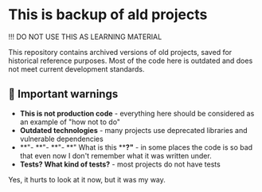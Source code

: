 # This is backup of ald projects

!!! DO NOT USE THIS AS LEARNING MATERIAL

This repository contains archived versions of old projects, saved for historical
reference purposes. Most of the code here is outdated and does not meet current
development standards.

## 📌 Important warnings

- **This is not production code** - everything here should be considered as an example of "how not to do"
- **Outdated technologies** - many projects use deprecated libraries and vulnerable dependencies
- **"- **"- **"- **" What is this ****?"** - in some places the code is so bad that even now I don't remember what it was written under.
- **Tests? What kind of tests?** - most projects do not have tests

Yes, it hurts to look at it now, but it was my way.
